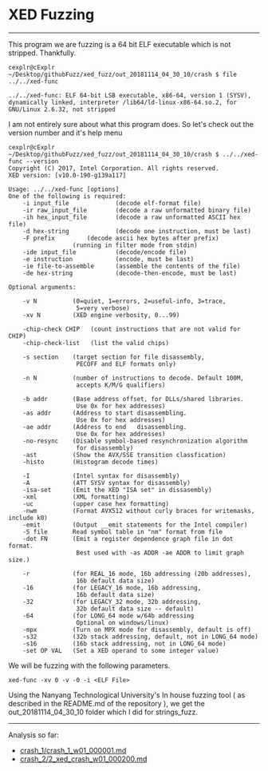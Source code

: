 # XED Fuzzing
---

This program we are fuzzing is a 64 bit ELF executable which is not stripped.
Thankfully.

```
cexplr@cExplr ~/Desktop/githubFuzz/xed_fuzz/out_20181114_04_30_10/crash $ file ../../xed-func 

../../xed-func: ELF 64-bit LSB executable, x86-64, version 1 (SYSV), dynamically linked, interpreter /lib64/ld-linux-x86-64.so.2, for GNU/Linux 2.6.32, not stripped
```

I am not entirely sure about what this program does. So let's check out the version number and it's help menu

```
cexplr@cExplr ~/Desktop/githubFuzz/xed_fuzz/out_20181114_04_30_10/crash $ ../../xed-func --version
Copyright (C) 2017, Intel Corporation. All rights reserved.
XED version: [v10.0-190-g139a117]

Usage: ../../xed-func [options]
One of the following is required:
	-i input_file             (decode elf-format file)
	-ir raw_input_file        (decode a raw unformatted binary file)
	-ih hex_input_file        (decode a raw unformatted ASCII hex file)
	-d hex-string             (decode one instruction, must be last)
	-F prefix		  (decode ascii hex bytes after prefix)
				  (running in filter mode from stdin)
	-ide input_file           (decode/encode file)
	-e instruction            (encode, must be last)
	-ie file-to-assemble      (assemble the contents of the file)
	-de hex-string            (decode-then-encode, must be last)

Optional arguments:

	-v N          (0=quiet, 1=errors, 2=useful-info, 3=trace,
	               5=very verbose)
	-xv N         (XED engine verbosity, 0...99)

	-chip-check CHIP   (count instructions that are not valid for CHIP)
	-chip-check-list   (list the valid chips)

	-s section    (target section for file disassembly,
	               PECOFF and ELF formats only)

	-n N          (number of instructions to decode. Default 100M,
	               accepts K/M/G qualifiers)
 
	-b addr       (Base address offset, for DLLs/shared libraries.
	               Use 0x for hex addresses)
	-as addr      (Address to start disassembling.
	               Use 0x for hex addresses)
	-ae addr      (Address to end   disassembling.
	               Use 0x for hex addresses)
	-no-resync    (Disable symbol-based resynchronization algorithm
	               for disassembly)
	-ast          (Show the AVX/SSE transition classfication)
	-histo        (Histogram decode times)

	-I            (Intel syntax for disassembly)
	-A            (ATT SYSV syntax for disassembly)
	-isa-set      (Emit the XED "ISA set" in dissasembly)
	-xml          (XML formatting)
	-uc           (upper case hex formatting)
	-nwm          (Format AVX512 without curly braces for writemasks, include k0)
	-emit         (Output __emit statements for the Intel compiler)
	-S file       Read symbol table in "nm" format from file
	-dot FN       (Emit a register dependence graph file in dot format.
	               Best used with -as ADDR -ae ADDR to limit graph size.)

	-r            (for REAL_16 mode, 16b addressing (20b addresses),
	               16b default data size)
	-16           (for LEGACY_16 mode, 16b addressing,
	               16b default data size)
	-32           (for LEGACY_32 mode, 32b addressing,
	               32b default data size -- default)
	-64           (for LONG_64 mode w/64b addressing
	               Optional on windows/linux)
	-mpx          (Turn on MPX mode for disassembly, default is off)
	-s32          (32b stack addressing, default, not in LONG_64 mode)
	-s16          (16b stack addressing, not in LONG_64 mode)
	-set OP VAL   (Set a XED operand to some integer value)

```

We will be fuzzing with the following parameters.

```
xed-func -xv 0 -v -0 -i <ELF File>
```

Using the Nanyang Technological University's In house fuzzing tool ( as described in the README.md of the repository ), we get the out_20181114_04_30_10 folder which I did for strings_fuzz. 

---

Analysis so far:
-	[crash_1/crash_1_w01_000001.md](crash_1/1_xed_crash_w01_000010.md)
-	[crash_2/2_xed_crash_w01_000200.md](crash_2/2_xed_crash_w01_000200.md)